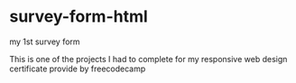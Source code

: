 # survey-form-html
my 1st survey form

This is one of the projects I had to complete for my responsive web design certificate provide by freecodecamp
      

  
  
    
   
  
